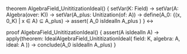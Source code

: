 theorem AlgebraField_UnititizationIdeal() {
  setVar(K: Field) →
  setVar(A: Algebra(over: K)) →
  setVar(A_plus: Unitization(of: A)) →
  define(A_0: {(x, 0_K) | x ∈ A} ⊆ A_plus) →
  assert(
    A_0 isIdealIn A_plus
  )
} ↔

proof AlgebraField_UnititizationIdeal() {
  assert(A isIdealIn A) →
  apply(theorem: IdealAlgebraField_UnititizationIdeal(
    field: K,
    algebra: A,
    ideal: A
  )) →
  conclude(A_0 isIdealIn A_plus)
}